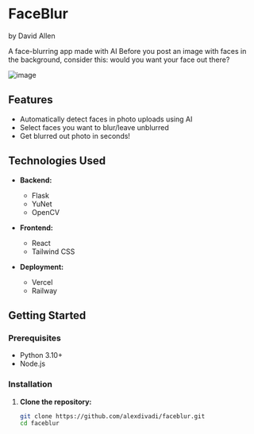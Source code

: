 # FaceBlur
by David Allen

A face-blurring app made with AI
Before you post an image with faces in the background, consider this: would you want your face out there?

![image](https://github.com/user-attachments/assets/c1f8141f-b067-4892-9772-0575c0cac9ed)


## Features

- Automatically detect faces in photo uploads using AI
- Select faces you want to blur/leave unblurred
- Get blurred out photo in seconds!


## Technologies Used

- **Backend:**
  - Flask
  - YuNet
  - OpenCV
  
- **Frontend:**
  - React
  - Tailwind CSS
  
- **Deployment:**
  - Vercel
  - Railway

## Getting Started

### Prerequisites

- Python 3.10+
- Node.js

### Installation

1. **Clone the repository:**

   ```bash
   git clone https://github.com/alexdivadi/faceblur.git
   cd faceblur

